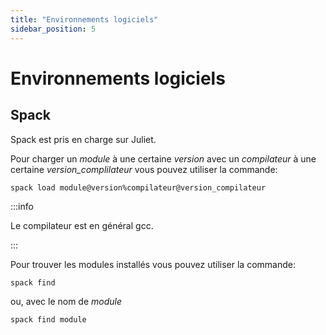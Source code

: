 ```yaml
---
title: "Environnements logiciels"
sidebar_position: 5
---
```


# Environnements logiciels

## Spack

Spack est pris en charge sur Juliet.

Pour charger un *module* à une certaine *version* avec un *compilateur* à une certaine *version_complilateur* vous pouvez utiliser la commande:

```
spack load module@version%compilateur@version_compilateur

```

:::info

Le compilateur est en général gcc.

:::

Pour trouver les modules installés vous pouvez utiliser la commande: 

```
spack find
```
ou, avec le nom de *module*

```
spack find module
```